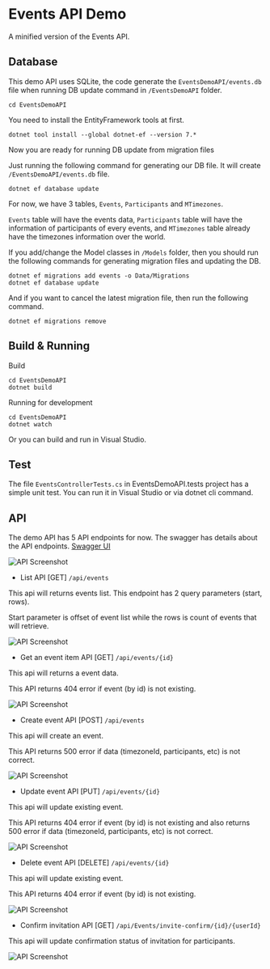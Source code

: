 
# Events API Demo

A minified version of the Events API.

## Database

This demo API uses SQLite, the code generate the `EventsDemoAPI/events.db` file when running DB update command in `/EventsDemoAPI` folder.
```
cd EventsDemoAPI
```

You need to install the EntityFramework tools at first.
```
dotnet tool install --global dotnet-ef --version 7.*
```

Now you are ready for running DB update from migration files


Just running the following command for generating our DB file. It will create `/EventsDemoAPI/events.db` file.

```
dotnet ef database update
```

For now, we have 3 tables, `Events`, `Participants` and `MTimezones`.

`Events` table will have the events data, `Participants` table will have the information of participants of every events, and `MTimezones` table already have the timezones information over the world.

If you add/change the Model classes in `/Models` folder, then you should run the following commands for generating migration files and updating the DB.

```
dotnet ef migrations add events -o Data/Migrations
dotnet ef database update
```

And if you want to cancel the latest migration file, then run the following command.
```
dotnet ef migrations remove
```

## Build & Running
Build
```
cd EventsDemoAPI
dotnet build
```

Running for development
```
cd EventsDemoAPI
dotnet watch
```

Or you can build and run in Visual Studio.

## Test
The file `EventsControllerTests.cs` in EventsDemoAPI.tests project has a simple unit test.
You can run it in Visual Studio or via dotnet cli command.


## API
The demo API has 5 API endpoints for now.
The swagger has details about the API endpoints. 
[Swagger UI](http://localhost:5225/swagger/index.html)


![API Screenshot](https://i.ibb.co/MfZmnJc/API.png)


- List API [GET] `/api/events`

This api will returns events list. This endpoint has 2 query parameters (start, rows).

Start parameter is offset of event list while the rows is count of events that will retrieve.

![API Screenshot](https://i.ibb.co/8dFZBGg/list.png)




- Get an event item API [GET] `/api/events/{id}`

This api will returns a event data.

This API returns 404 error if event (by id) is not existing.

![API Screenshot](https://i.ibb.co/5cxbJdn/get-item.png)


- Create event API [POST] `/api/events`

This api will create an event.

This API returns 500 error if data (timezoneId, participants, etc) is not correct.

![API Screenshot](https://i.ibb.co/1LK9d1h/create.png)



- Update event API [PUT] `/api/events/{id}`

This api will update existing event.

This API returns 404 error if event (by id) is not existing and also returns 500 error if data (timezoneId, participants, etc) is not correct.

![API Screenshot](https://i.ibb.co/nf38qFK/update.png)


- Delete event API [DELETE] `/api/events/{id}`

This api will update existing event.

This API returns 404 error if event (by id) is not existing.

![API Screenshot](https://i.ibb.co/JtpqD35/delete.png)


- Confirm invitation API [GET] `/api/Events/invite-confirm/{id}/{userId}`

This api will update confirmation status of invitation for participants.

![API Screenshot](https://i.ibb.co/fkrpFv9/confirm.png)







